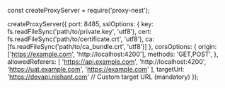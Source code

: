 const createProxyServer = require('proxy-nest');

createProxyServer({
  port: 8485,
  sslOptions: {
    key: fs.readFileSync('path/to/private.key', 'utf8'),
    cert: fs.readFileSync('path/to/certificate.crt', 'utf8'),
    ca: [fs.readFileSync('path/to/ca_bundle.crt', 'utf8')]
  },
  corsOptions: {
    origin: ['https://example.com', 'http://localhost:4200'],
    methods: 'GET,POST',
  },
  allowedReferers: [
    'https://api.example.com',
    'http://localhost:4200',
    'https://uat.example.com',
    'https://example.com'
  ],
  targetUrl: 'https://devapi.nishant.com' // Custom target URL (mandatory)
});
